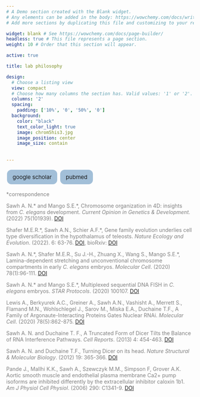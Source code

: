 ```yaml
---
# A Demo section created with the Blank widget.
# Any elements can be added in the body: https://wowchemy.com/docs/writing-markdown-latex/
# Add more sections by duplicating this file and customizing to your requirements.

widget: blank # See https://wowchemy.com/docs/page-builder/
headless: true # This file represents a page section.
weight: 10 # Order that this section will appear.

active: true

title: lab philosophy

design:
  # Choose a listing view
  view: compact
  # Choose how many columns the section has. Valid values: '1' or '2'.
  columns: '2'
  spacing:
    padding: ['10%', '0', '50%', '0']
  background:
    color: "black"
    text_color_light: true
    image: chrom5his3.jpg
    image_position: center
    image_size: contain
    
  
---
```


<style>
      .button {
        background-color: #a2bfd8;
        border: none;
        padding: 10px 15px;
        text-align: center;
        text-decoration: none;
        display: inline-block;
        font-size: 15px;
        margin: 4px 2px;
        cursor: pointer;
        border-radius: 12px;
      }
    </style>


<p align = left>
<a color: inherit; href="https://scholar.google.com/citations?user=j8tSQNUAAAAJ&hl=en" class="button">google scholar</a>
<a color: inherit; href="https://pubmed.ncbi.nlm.nih.gov/?term=ahilya+sawh" class="button">pubmed</a>
</p>




<p align="left" style="color:gray;">*correspondence</p>

<p align="left" style="color:gray;">Sawh A. N.* and Mango S.E.*, Chromosome organization in 4D: insights from <em>C. elegans</em> development. <em>Current Opinion in Genetics & Development.</em> (2022) 75(101939). <a href="https://doi.org/10.1016/j.gde.2022.101939">DOI</a></p>

<p align="left" style="color:gray;">Shafer M.E.R.*, Sawh A.N., Schier A.F.*, Gene family evolution underlies cell type diversification in the hypothalamus of teleosts. <em>Nature Ecology and Evolution</em>. (2022). 6: 63-76. <a href="https://doi.org/10.1038/s41559-021-01580-3">DOI</a>, bioRxiv: <a href="https://doi.org/10.1101/2020.12.13.414557">DOI</a> </p>

<p align="left" style="color:gray;">Sawh A. N.*, Shafer M.E.R., Su J.-H., Zhuang X., Wang S., Mango S.E.*, Lamina-dependent stretching and unconventional chromosome compartments in early <em>C. elegans</em> embryos. <em>Molecular Cell</em>. (2020) 78(1):96-111. <a href="https://doi.org/10.1016/j.molcel.2020.02.006">DOI</a></p>

<p align="left" style="color:gray;">Sawh A. N.* and Mango S.E.*, Multiplexed sequential DNA FISH in <em>C. elegans</em> embryos. <em>STAR Protocols</em>. (2020) 100107. <a href="https://doi.org/10.1016/j.xpro.2020.100107">DOI</a></p>

<p align="left" style="color:gray;">Lewis A., Berkyurek A.C., Greiner A., Sawh A.N., Vashisht A., Merrett S., Flamand M.N., Wohlschlegel J., Sarov M., Miska E.A., Duchaine T.F., A Family of Argonaute-Interacting Proteins Gates Nuclear RNAi. <em>Molecular Cell</em>. (2020) 78(5):862-875. <a href="https://doi.org/10.1016/j.molcel.2020.04.007">DOI</a></p>

<p align="left" style="color:gray;">Sawh A. N. and Duchaine T. F., A Truncated Form of Dicer Tilts the Balance of RNA Interference Pathways. <em>Cell Reports</em>. (2013) 4: 454-463. <a href="https://doi.org/10.1016/j.celrep.2013.07.013">DOI</a></p>

<p align="left" style="color:gray;">Sawh A. N. and Duchaine T.F., Turning Dicer on its head. <em>Nature Structural & Molecular Biology</em>. (2012) 19: 365-366. <a href="https://doi.org/10.1038/nsmb.2275">DOI</a></p>

<p align="left" style="color:gray;">Pande J., Mallhi K.K., Sawh A., Szewczyk M.M., Simpson F, Grover A.K. Aortic smooth muscle and endothelial plasma membrane Ca2+ pump isoforms are inhibited differently by the extracellular inhibitor caloxin 1b1. <em>Am J Physiol Cell Physiol</em>. (2006) 290: C1341-9. <a href="https://doi.org/10.1152/ajpcell.00573.2005">DOI</a>


</p>